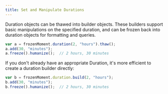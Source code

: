 ```yaml
---
title: Set and Manipulate Durations
---
```



Duration objects can be thawed into builder objects.  These builders support basic manipulations on the specified duration, and can be frozen back into duration objects for formatting and queries.

```javascript
var a = frozenMoment.duration(2, "hours").thaw();
a.add(30, "minutes");
a.freeze().humanize();  // 2 hours, 30 minutes
```

If you don't already have an appropriate Duration, it's more efficient to create a duration builder directly:

```javascript
var b = frozenMoment.duration.build(2, "hours");
b.add(30, "minutes");
b.freeze().humanize();  // 2 hours, 30 minutes
```
